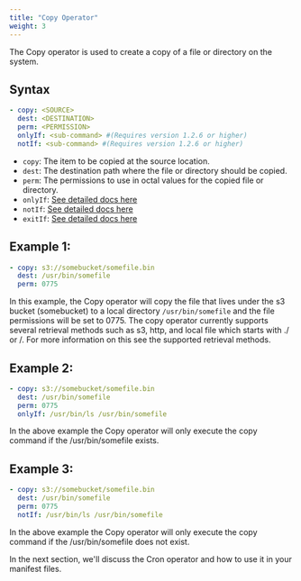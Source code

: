 ```yaml
---
title: "Copy Operator"
weight: 3
---
```

The Copy operator is used to create a copy of a file or directory on the system.

## Syntax

```yaml
- copy: <SOURCE>
  dest: <DESTINATION>
  perm: <PERMISSION>
  onlyIf: <sub-command> #(Requires version 1.2.6 or higher)
  notIf: <sub-command> #(Requires version 1.2.6 or higher)
```

* `copy`: The item to be copied at the source location.
* `dest`: The destination path where the file or directory should be copied.
* `perm`: The permissions to use in octal values for the copied file or directory.
* `onlyIf`: [See detailed docs here](sub-commands)
* `notIf`: [See detailed docs here](sub-commands)
* `exitIf`: [See detailed docs here](sub-commands)

## Example 1:
```yaml
- copy: s3://somebucket/somefile.bin
  dest: /usr/bin/somefile
  perm: 0775
```

In this example, the Copy operator will copy the file that lives under the s3 bucket (somebucket) to a local directory `/usr/bin/somefile` and the file permissions will be set to 0775.  The copy operator currently supports several retrieval methods such as s3, http, and local file which starts with ./ or /.  For more information on this see the supported retrieval methods.

## Example 2:

```yaml
- copy: s3://somebucket/somefile.bin
  dest: /usr/bin/somefile
  perm: 0775
  onlyIf: /usr/bin/ls /usr/bin/somefile
```

In the above example the Copy operator will only execute the copy command if the /usr/bin/somefile exists.

## Example 3:

```yaml
- copy: s3://somebucket/somefile.bin
  dest: /usr/bin/somefile
  perm: 0775
  notIf: /usr/bin/ls /usr/bin/somefile
```

In the above example the Copy operator will only execute the copy command if the /usr/bin/somefile does not exist.

In the next section, we'll discuss the Cron operator and how to use it in your manifest files.